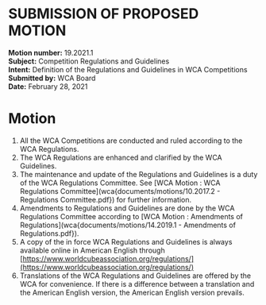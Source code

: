 # SUBMISSION OF PROPOSED MOTION

**Motion number:** 19.2021.1  
**Subject:** Competition Regulations and Guidelines  
**Intent:** Definition of the Regulations and Guidelines in WCA Competitions  
**Submitted by:** WCA Board  
**Date:** February 28, 2021  

# Motion

1. All the WCA Competitions are conducted and ruled according to the WCA Regulations.
2. The WCA Regulations are enhanced and clarified by the WCA Guidelines.
3. The maintenance and update of the Regulations and Guidelines is a duty of the WCA Regulations Committee. See [WCA Motion : WCA Regulations Committee](wca{documents/motions/10.2017.2 - Regulations Committee.pdf}) for further information.
4. Amendments to Regulations and Guidelines are done by the WCA Regulations Committee according to [WCA Motion : Amendments of Regulations](wca{documents/motions/14.2019.1 - Amendments of Regulations.pdf}).
5. A copy of the in force WCA Regulations and Guidelines is always available online in American English through [https://www.worldcubeassociation.org/regulations/](https://www.worldcubeassociation.org/regulations/)
6. Translations of the WCA Regulations and Guidelines are offered by the WCA for convenience. If there is a difference between a translation and the American English version, the American English version prevails.
